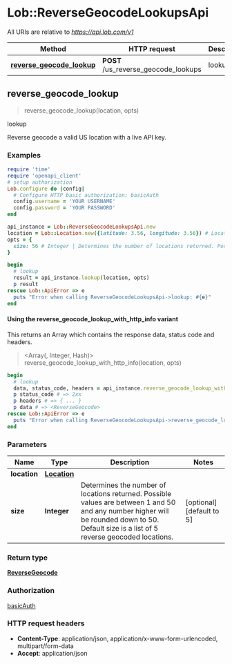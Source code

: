 # Lob::ReverseGeocodeLookupsApi

All URIs are relative to *https://api.lob.com/v1*

| Method | HTTP request | Description |
| ------ | ------------ | ----------- |
| [**reverse_geocode_lookup**](ReverseGeocodeLookupsApi.md#reverse_geocode_lookup) | **POST** /us_reverse_geocode_lookups | lookup |


## reverse_geocode_lookup

> <ReverseGeocode> reverse_geocode_lookup(location, opts)

lookup

Reverse geocode a valid US location with a live API key.

### Examples

```ruby
require 'time'
require 'openapi_client'
# setup authorization
Lob.configure do |config|
  # Configure HTTP basic authorization: basicAuth
  config.username = 'YOUR USERNAME'
  config.password = 'YOUR PASSWORD'
end

api_instance = Lob::ReverseGeocodeLookupsApi.new
location = Lob::Location.new({latitude: 3.56, longitude: 3.56}) # Location | 
opts = {
  size: 56 # Integer | Determines the number of locations returned. Possible values are between 1 and 50 and any number higher will be rounded down to 50. Default size is a list of 5 reverse geocoded locations.
}

begin
  # lookup
  result = api_instance.lookup(location, opts)
  p result
rescue Lob::ApiError => e
  puts "Error when calling ReverseGeocodeLookupsApi->lookup: #{e}"
end
```

#### Using the reverse_geocode_lookup_with_http_info variant

This returns an Array which contains the response data, status code and headers.

> <Array(<ReverseGeocode>, Integer, Hash)> reverse_geocode_lookup_with_http_info(location, opts)

```ruby
begin
  # lookup
  data, status_code, headers = api_instance.reverse_geocode_lookup_with_http_info(location, opts)
  p status_code # => 2xx
  p headers # => { ... }
  p data # => <ReverseGeocode>
rescue Lob::ApiError => e
  puts "Error when calling ReverseGeocodeLookupsApi->reverse_geocode_lookup_with_http_info: #{e}"
end
```

### Parameters

| Name | Type | Description | Notes |
| ---- | ---- | ----------- | ----- |
| **location** | [**Location**](Location.md) |  |  |
| **size** | **Integer** | Determines the number of locations returned. Possible values are between 1 and 50 and any number higher will be rounded down to 50. Default size is a list of 5 reverse geocoded locations. | [optional][default to 5] |

### Return type

[**ReverseGeocode**](ReverseGeocode.md)

### Authorization

[basicAuth](../README.md#basicAuth)

### HTTP request headers

- **Content-Type**: application/json, application/x-www-form-urlencoded, multipart/form-data
- **Accept**: application/json

